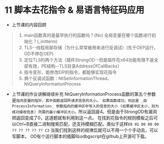 # 11 脚本去花指令 & 易语言特征码应用
* 上节课的内容回顾
>1. main函数真的是最早执行的函数吗？(No) 全局变量在哪个函数进行初始化？(\_initterm)
>2. TLS--线程局部存储（为什么常常被用来进行反调试）(先于OEP运行，OD不停在OEP)
>3. 定位TLS的两个方法（插件StrongOD--但是插件在x64功能有限不是全部有效，PE结构--TLS目录AddressOfCallBacks）
>4. 指令变形，能修改EIP的指令，都能够实现花指令
>5. 俩个反调试函数：NtSetInformationThread、NtQueryInformationProcess

* 上节课的作业讲解继续补充
NtQueryInformationProcess函数的第五个参数是`指向变量的指针，其中函数返回所请求信息的大小。 如果函数成功，则这是 _由 ProcessInformation_ 参数指向的缓冲区中写入的信息的大小 (如果缓冲区太小，则为成功接收信息) 所需的最小缓冲区大小。`所以返回是4。但是由于StrongOD有漏洞把返回变成了0，这道题就有利用到这一点。
在找到花指令的规则模板之后可以Ctrl+B直接二进制搜索匹配，还支持模糊匹配。类似于这样`E8 01 00 00 00 ?? ?? ?? ?? ?? C3`
当我们找到这样的规律后就可以不用一个个手动去，可以写脚本。
OD有个运行脚本的插脚叫odbgscript在github上开源可下载。